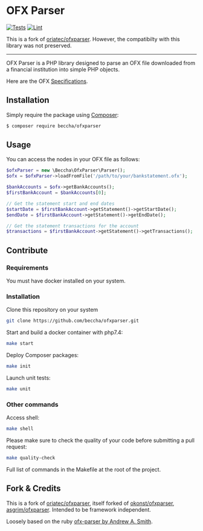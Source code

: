 OFX Parser
=================

[![Tests](https://github.com/beccha/ofxparser/actions/workflows/test.yml/badge.svg)](https://github.com/beccha/ofxparser/actions/workflows/test.yml)
[![Lint](https://github.com/beccha/ofxparser/actions/workflows/lint.yml/badge.svg)](https://github.com/beccha/ofxparser/actions/workflows/lint.yml)

This is a fork of [oriatec/ofxparser](https://github.com/oriatec/ofxparser). However, the compatibilty with this library was not preserved.

--------------------

OFX Parser is a PHP library designed to parse an OFX file downloaded from a financial institution into simple PHP objects.

Here are the OFX [Specifications](https://financialdataexchange.org/common/Uploaded%20files/OFX%20files/OFX%20Banking%20Specification%20v2.3.pdf).

## Installation

Simply require the package using [Composer](https://getcomposer.org/):

```bash
$ composer require beccha/ofxparser
```

## Usage

You can access the nodes in your OFX file as follows:

```php
$ofxParser = new \Beccha\OfxParser\Parser();
$ofx = $ofxParser->loadFromFile('/path/to/your/bankstatement.ofx');

$bankAccounts = $ofx->getBankAccounts();
$firstBankAccount = $bankAccounts[0];

// Get the statement start and end dates
$startDate = $firstBankAccount->getStatement()->getStartDate();
$endDate = $firstBankAccount->getStatement()->getEndDate();

// Get the statement transactions for the account
$transactions = $firstBankAccount->getStatement()->getTransactions();
```

## Contribute

### Requirements

You must have docker installed on your system.

### Installation

Clone this repository on your system

```bash 
git clone https://github.com/beccha/ofxparser.git
```

Start and build a docker container with php7.4:

```bash 
make start
```

Deploy Composer packages:
 
```bash
make init
```

Launch unit tests:
 
```bash
make unit
```

### Other commands

Access shell:
 
```bash
make shell
```

Please make sure to check the quality of your code before submitting a pull request:

```bash
make quality-check
```

Full list of commands in the Makefile at the root of the project.

## Fork & Credits

This is a fork of [oriatec/ofxparser](https://github.com/oriatec/ofxparser), itself forked of [okonst/ofxparser](https://github.com/okonst/ofxparser), [asgrim/ofxparser](https://github.com/asgrim/ofxparser). Intended to be framework independent. 

Loosely based on the ruby [ofx-parser by Andrew A. Smith](https://github.com/aasmith/ofx-parser).
